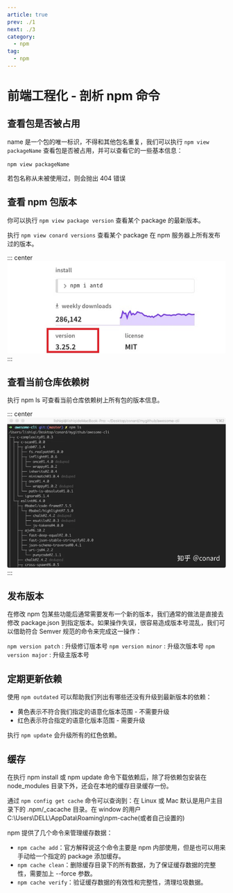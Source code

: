 ```yaml
---
article: true
prev: ./1
next: ./3
category:
  - npm
tag:
  - npm
---
```


# 前端工程化 - 剖析 npm 命令

## 查看包是否被占用

name 是一个包的唯一标识，不得和其他包名重复，我们可以执行 `npm view packageName` 查看包是否被占用，并可以查看它的一些基本信息：

```npm:no-line-numbers
npm view packageName
```

若包名称从未被使用过，则会抛出 404 错误

## 查看 npm 包版本

你可以执行 `npm view package version` 查看某个 package 的最新版本。

执行 `npm view conard versions` 查看某个 package 在 npm 服务器上所有发布过的版本。

::: center
![这就是我](./version.jpg '这就是我')
:::

## 查看当前仓库依赖树

执行 npm ls 可查看当前仓库依赖树上所有包的版本信息。

::: center
![这就是我](./img/ls.webp '这就是我')
:::

## 发布版本

在修改 npm 包某些功能后通常需要发布一个新的版本，我们通常的做法是直接去修改 package.json 到指定版本。如果操作失误，很容易造成版本号混乱，我们可以借助符合 Semver 规范的命令来完成这一操作：

`npm version patch` : 升级修订版本号
`npm version minor` : 升级次版本号
`npm version major` : 升级主版本号

## 定期更新依赖

使用 `npm outdated` 可以帮助我们列出有哪些还没有升级到最新版本的依赖：

- 黄色表示不符合我们指定的语意化版本范围 - 不需要升级
- 红色表示符合指定的语意化版本范围 - 需要升级

执行 `npm update` 会升级所有的红色依赖。

## 缓存

在执行 npm install 或 npm update 命令下载依赖后，除了将依赖包安装在 node_modules 目录下外，还会在本地的缓存目录缓存一份。

通过 `npm config get cache` 命令可以查询到：在 Linux 或 Mac 默认是用户主目录下的 .npm/\_cacache 目录。在 window 的用户 C:\Users\DELL\AppData\Roaming\npm-cache(或者自己设置的)

npm 提供了几个命令来管理缓存数据：

- `npm cache add`：官方解释说这个命令主要是 npm 内部使用，但是也可以用来手动给一个指定的 package 添加缓存。
- `npm cache clean`：删除缓存目录下的所有数据，为了保证缓存数据的完整性，需要加上 --force 参数。
- `npm cache verify`：验证缓存数据的有效性和完整性，清理垃圾数据。
